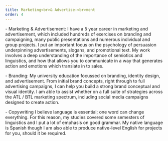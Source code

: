 ```yaml
---
title: Marketing<br>& Advertise-<br>ment
order: 4
---
```


<p>- <span class="font-light">Marketing & Advertisement:</span> I have a 5 year career in marketing and advertisement, which included hundreds of exercises on branding and campaigning, many public presentations and numerous individual and group projects. I put an important focus on the psychology of persuasion underpinning advertisements, slogans, and promotional text. My work involves a deep understanding of the importance of semiotics and linguistics, and how that allows you to communicate in a way that generates action and emotions which translate in to sales.</p>

<p>- <span class="font-light">Branding:</span> My university education focussed on branding, identity design, and advertisement. From initial brand concepts, right through to full advertising campaigns, I can help you build a strong brand conceptual and visual identity. I am able to assist whether on a full suite of strategies across the ATL / BTL marketing spectrum, including social media campaigns designed to create action.</p><!--Branding is a branch of marketing, as well as advertisement is.-->

<p>- <span class="font-light">Copywriting</span> I believe language is essential; one word can change everything. For this reason, my studies covered some semesters of linguistics and I put a lot of emphasis on good grammar. My native language is Spanish though I am also able to produce native-level English for projects for you, should it be required.</p>